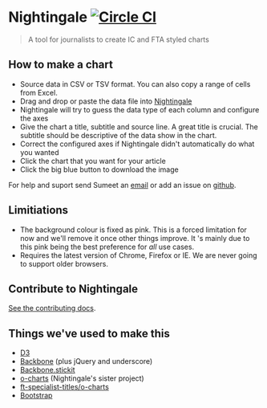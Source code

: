 Nightingale  [![Circle CI](https://circleci.com/gh/ft-specialist-titles/nightingale/tree/master.svg?style=svg)](https://circleci.com/gh/ft-specialist-titles/nightingale/tree/master)
========================
> A tool for journalists to create IC and FTA styled charts

## How to make a chart

* Source data in CSV or TSV format. You can also copy a range of cells from Excel.
* Drag and drop or paste the data file into [Nightingale](http://st-charts.ft.com/)
* Nightingale will try to guess the data type of each column and configure the axes
* Give the chart a title, subtitle and source line. A great title is crucial. The subtitle should be descriptive of the data show in the chart.
* Correct the configured axes if Nightingale didn't automatically do what you wanted
* Click the chart that you want for your article
* Click the big blue button to download the image

For help and suport send Sumeet an [email](mailto:sumeet.adur@ft.com) or add an issue on [github](https://github.com/ft-specialist-titles/nightingale/issues/new).

## Limitiations

* The background colour is fixed as pink. This is a forced limitation for now and we'll remove it once other things improve. It 's mainly due to this pink being the best preference for *all* use cases. 
* Requires the latest version of Chrome, Firefox or IE. We are never going to support older browsers.

## Contribute to Nightingale

[See the contributing docs](CONTRIBUTING.md).

## Things we've used to make this

* [D3](https://github.com/mbostock/d3/wiki/API-Reference)
* [Backbone](http://backbonejs.org/) (plus jQuery and underscore)
* [Backbone.stickit](https://github.com/NYTimes/backbone.stickit)
* [o-charts](https://github.com/ft-interactive/o-charts) (Nightingale's sister project)
* [ft-specialist-titles/o-charts](https://github.com/ft-specialist-titles/o-charts)
* [Bootstrap](http://getbootstrap.com/)
